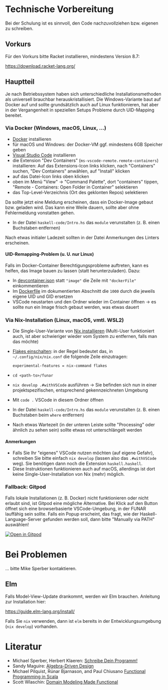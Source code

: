 # Technische Vorbereitung

Bei der Schulung ist es sinnvoll, den Code nachzuvollziehen bzw. eigenen zu
schreiben.

## Vorkurs

Für den Vorkurs bitte Racket installieren, mindestens Version 8.7:

https://download.racket-lang.org/

## Hauptteil

Je nach Betriebssystem haben sich unterschiedliche Installationsmethoden als
universell brauchbar herauskristallisiert. Die Windows-Variante baut auf Docker
auf und sollte grundsätzlich auch auf Linux funktionieren, hat aber in der
Vergangenheit in speziellen Setups Probleme durch UID-Mapping bereitet.

### Via Docker (Windows, macOS, Linux, ...)

- [Docker](https://www.docker.com/) installieren
- für macOS und Windows: der Docker-VM ggf. mindestens 6GB Speicher geben
- [Visual Studio Code](https://code.visualstudio.com/download) installieren
- die Extension "Dev Containers" (`ms-vscode-remote.remote-containers`)
  installieren: Auf das Extensions-Icon links klicken, nach "Containers" suchen,
  "Dev Containers" anwählen, auf "Install" klicken
- auf das Datei-Icon links oben klicken
- oben im Menü "View" -> "Command Palette", dort "containers" tippen, "Remote -
  Containers: Open Folder in Container" selektieren
- das Top-Level-Verzeichnis (Ort des geklonten Repos) selektieren

Da sollte jetzt eine Meldung erscheinen, dass ein Docker-Image gebaut bzw.
geladen wird. Das kann eine Weile dauern, sollte aber ohne Fehlermeldung
vonstatten gehen.

- In der Datei `haskell-code/Intro.hs` das `module` verunstalten (z. B. einen
  Buchstaben entfernen)

Nach etwas initialer Ladezeit sollten in der Datei Anmerkungen des Linters
erscheinen.

#### UID-Remapping-Problem (u. U. nur Linux)

Falls im Docker-Container Berechtigungsprobleme auftreten, kann es helfen, das
Image bauen zu lassen (statt herunterzuladen). Dazu:

- In [devcontainer.json](./.devcontainer/devcontainer.json) statt `"image"` die
  Zeile mit `"dockerFile"` einkommentieren
- Im [Dockerfile](./.devcontainer/Dockerfile) im dokumentierten Abschnitt die
  `1000` durch die jeweils eigene UID und GID ersetzen
- VSCode neustarten und den Ordner wieder im Container öffnen -> es sollte nun
  ein Image frisch gebaut werden, was etwas dauert

### Via Nix-Installation (Linux, macOS, vmtl. WSL2)

- Die Single-User-Variante von [Nix
  installieren](https://nixos.org/download.html#nix-install-linux) (Multi-User
  funktioniert auch, ist aber schwieriger wieder vom System zu entfernen, falls
  man das möchte)
- [Flakes einschalten](https://nixos.wiki/wiki/Flakes): in der Regel bedeutet
  das, in `~/.config/nix/nix.conf` die folgende Zeile einzutragen:

  ```
  experimental-features = nix-command flakes
  ```

- `cd <path-to>/funar`
- `nix develop .#withVSCode` ausführen -> Sie befinden sich nun in einer
  projektspezifischen, entsprechend gekennzeichneten Umgebung
- Mit `code .` VSCode in diesem Ordner öffnen
- In der Datei `haskell-code/Intro.hs` das `module` verunstalten (z. B. einen
  Buchstaben beim `where` entfernen)
- Nach etwas Wartezeit (in der unteren Leiste sollte "Processing" oder ähnlich
  zu sehen sein) sollte etwas rot unterschlängelt werden

#### Anmerkungen

- Falls Sie Ihr "eigenes" VSCode nutzen möchten (auf eigene Gefahr), schreiben
  Sie bitte einfach `nix develop` (lassen also das `.#withVSCode` weg). Sie
  benötigen dann noch die Extension `haskell.haskell`.
- Diese Instruktionen funktionieren auch auf macOS, allerdings ist dort keine
  Single-User-Installation von Nix (mehr) möglich.

### Fallback: Gitpod

Falls lokale Installationen (z. B. Docker) nicht funktionieren oder nicht
erlaubt sind, ist Gitpod eine mögliche Alternative. Bei Klick auf den Button
öffnet sich eine browserbasierte VSCode-Umgebung, in der FUNAR lauffähig sein
sollte. Falls ein Popup erscheint, das fragt, wie der Haskell-Language-Server
gefunden werden soll, dann bitte "Manually via PATH" auswählen!

[![Open in Gitpod](https://gitpod.io/button/open-in-gitpod.svg)](https://gitpod.io/#https://github.com/active-group/funar)

# Bei Problemen

... bitte Mike Sperber kontaktieren.

## Elm

Falls Model-View-Update drankommt, werden wir Elm brauchen. Anleitung zur
Installation hier:

https://guide.elm-lang.org/install/

Falls Sie `nix` verwenden, dann ist `elm` bereits in der Entwicklungsumgebung
(`nix develop`) vorhanden.

# Literatur

- Michael Sperber, Herbert Klaeren: [Schreibe Dein Programm!](https://www.deinprogramm.de/sdp/)
- Sandy Maguire: [Algebra-Driven Design](https://leanpub.com/algebra-driven-design)
- Michael Pilquist, Rúnar Bjarnason, and Paul Chiusano [Functional Programming in Scala](https://www.manning.com/books/functional-programming-in-scala-second-edition)
- Scott Wlaschin: [Domain Modeling Made Functional](https://pragprog.com/titles/swdddf/domain-modeling-made-functional/)
